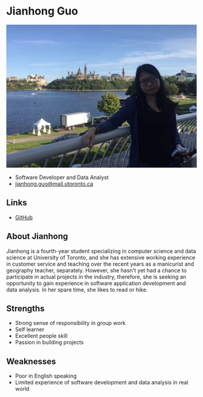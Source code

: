# Jianhong Guo

![Jianhong Guo Profile](./Jianhong_Guo.jpg)

- Software Developer and Data Analyst
- jianhong.guo@mail.utoronto.ca

## Links

- [GitHub](https://github.com/Jianhong-Guo)

## About Jianhong

Jianhong is a fourth-year student specializing in computer science and data science at University of Toronto, and she has extensive working experience in customer service and teaching over the recent years as a manicurist and geography teacher, separately. However, she hasn't yet had a chance to participate in actual projects in the industry, therefore, she is seeking an opportunity to gain experience in software application development and data analysis. In her spare time, she likes to read or hike.

## Strengths

- Strong sense of responsibility in group work
- Self learner
- Excellent people skill
- Passion in building projects


## Weaknesses

- Poor in English speaking
- Limited experience of software development and data analysis in real world 
